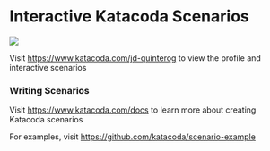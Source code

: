 # Interactive Katacoda Scenarios

[![](http://shields.katacoda.com/katacoda/jd-quinterog/count.svg)](https://www.katacoda.com/jd-quinterog "Get your profile on Katacoda.com")

Visit https://www.katacoda.com/jd-quinterog to view the profile and interactive scenarios

### Writing Scenarios
Visit https://www.katacoda.com/docs to learn more about creating Katacoda scenarios

For examples, visit https://github.com/katacoda/scenario-example
